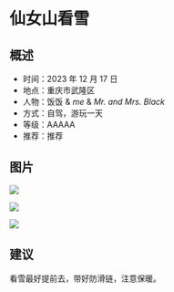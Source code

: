 # 仙女山看雪

## 概述

- 时间：2023 年 12 月 17 日
- 地点：重庆市武隆区
- 人物：饭饭 & _me_ & _Mr. and Mrs. Black_
- 方式：自驾，游玩一天
- 等级：AAAAA
- 推荐：推荐

## 图片

![](https://hades0512.oss-cn-beijing.aliyuncs.com/blog/travel/IMG_9922.JPG)

![](https://hades0512.oss-cn-beijing.aliyuncs.com/blog/travel/IMG_9957.JPG)

![](https://hades0512.oss-cn-beijing.aliyuncs.com/blog/travel/IMG_9961.JPG)

## 建议

看雪最好提前去，带好防滑链，注意保暖。
